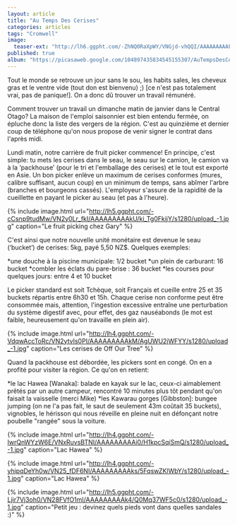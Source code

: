 ```yaml
---
layout: article
title: "Au Temps Des Cerises"
categories: articles
tags: "Cromwell"
image: 
  teaser-ext: "http://lh6.ggpht.com/-ZhNQ0RaXpWY/VNGjd-vhQQI/AAAAAAAAAFU/GY5SNdtVr0k/s1280/IMG_0637.JPG"
published: true
album: "https://picasaweb.google.com/104897435834545155307/AuTempsDesCerises?authkey=Gv1sRgCPfT8pn34ZGRfg"
---
```



Tout le monde se retrouve un jour sans le sou, les habits sales, les cheveux gras et le ventre vide (tout don est bienvenu) ;) [ce n'est pas totalement vrai, pas de panique!]. On a donc dû trouver un travail rémunéré. 

Comment trouver un travail un dimanche matin de janvier dans le Central Otago? La maison de l'emploi saisonnier est bien entendu fermée, on épluche donc la liste des vergers de la région. C'est au quinzième et dernier coup de téléphone qu'on nous propose de venir signer le contrat dans l'après midi. 

Lundi matin, notre carrière de fruit picker commence! En principe, c'est simple: tu mets les cerises dans le seau, le seau sur le camion, le camion va à la ‘packhouse’ (pour le tri et l'emballage des cerises) et le tout est exporté en Asie. Un bon picker enlève un maximum de cerises conformes (mures, calibre suffisant, aucun coup) en un minimum de temps, sans abîmer l'arbre (branches et bourgeons cassés). L'employeur s'assure de la rapidité de la cueillette en payant le picker au seau (et pas à l'heure). 

{% include image.html url="http://lh5.ggpht.com/-cCsnp9tudMw/VN2y0Lr_fkI/AAAAAAAAAkU/ki_Tg0FkijY/s1280/upload_-1.jpg" caption="Le fruit picking chez Gary" %}

C'est ainsi que notre nouvelle unité monétaire est devenue le seau (‘bucket’) de cerises: 5kg, payé 5,50 NZ$. Quelques exemples: 

*une douche à la piscine municipale: 1/2 bucket
*un plein de carburant: 16 bucket
*combler les éclats du pare-brise : 36 bucket
*les courses pour quelques jours: entre 4 et 10 bucket

Le picker standard est soit Tchèque, soit Français et cueille entre 25 et 35 buckets répartis entre 6h30 et 15h. Chaque cerise non conforme peut être consommée mais, attention, l'ingestion excessive entraîne une perturbation du système digestif avec, pour effet, des gaz nauséabonds (le mot est faible, heureusement qu'on travaille en plein air).

{% include image.html url="http://lh4.ggpht.com/-VdqwAccToRc/VN2ytvIs0PI/AAAAAAAAAkM/AgUWU2jWFYY/s1280/upload_-1.jpg" caption="Les cerises de Off Our Tree" %}

Quand la packhouse est débordée, les pickers sont en congé. On en a profité pour visiter la région. Ce qu'on en retient: 

*le lac Hawea [Wanaka]: balade en kayak sur le lac, ceux-ci aimablement prêtés par un autre campeur, rencontré 10 minutes plus tôt pendant qu'on faisait la vaisselle (merci Mike)
*les Kawarau gorges [Gibbston]: bungee jumping (on ne l'a pas fait, le saut de seulement 43m coûtait 35 buckets), vignobles, le hérisson qui nous réveille en pleine nuit en défonçant notre poubelle "rangée" sous la voiture.

{% include image.html url="http://lh4.ggpht.com/-IwrQnWYzW6E/VNxRuvsBTNI/AAAAAAAAAi0/H1kpcSqiSmQ/s1280/upload_-1.jpg" caption="Lac Hawea" %}

{% include image.html url="http://lh4.ggpht.com/-yhipqDeYh0w/VN25_fDF6NI/AAAAAAAAAks/5FqswZKlWbY/s1280/upload_-1.jpg" caption="Lac Hawea" %}

{% include image.html url="http://lh5.ggpht.com/-Ljir7Vj3oh0/VN28FVfO1mI/AAAAAAAAAk4/Q0Mq37WF5c0/s1280/upload_-1.jpg" caption="Petit jeu : devinez quels pieds vont dans quelles sandales :)" %}

